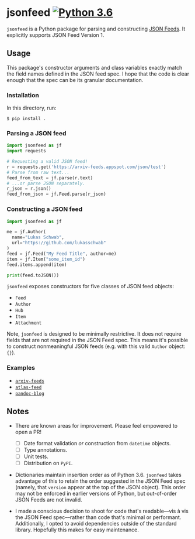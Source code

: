 # jsonfeed [![Python 3.6](https://img.shields.io/badge/python-3.6-blue.svg)](https://www.python.org/downloads/release/python-360/)

`jsonfeed` is a Python package for parsing and constructing [JSON Feeds](https://jsonfeed.org/version/1). It explicitly supports JSON Feed Version 1.

## Usage

This package's constructor arguments and class variables exactly match the field names defined in the JSON feed spec. I hope that the code is clear enough that the spec can be its granular documentation.

### Installation

In this directory, run:

```shell
$ pip install .
```

### Parsing a JSON feed

```python
import jsonfeed as jf
import requests

# Requesting a valid JSON feed!
r = requests.get('https://arxiv-feeds.appspot.com/json/test')
# Parse from raw text...
feed_from_text = jf.parse(r.text)
# ...or parse JSON separately.
r_json = r.json()
feed_from_json = jf.Feed.parse(r_json)
```

### Constructing a JSON feed

```python
import jsonfeed as jf

me = jf.Author(
  name="Lukas Schwab",
  url="https://github.com/lukasschwab"
)
feed = jf.Feed("My Feed Title", author=me)
item = jf.Item("some_item_id")
feed.items.append(item)

print(feed.toJSON())
```

`jsonfeed` exposes constructors for five classes of JSON feed objects:

+ `Feed`
+ `Author`
+ `Hub`
+ `Item`
+ `Attachment`

Note, `jsonfeed` is designed to be minimally restrictive. It does not require fields that are not required in the JSON Feed spec. This means it's possible to construct nonmeaningful JSON feeds (e.g. with this valid `Author` object: `{}`).

### Examples

+ [`arxiv-feeds`](https://github.com/lukasschwab/arxiv-feeds)
+ [`atlas-feed`](https://github.com/lukasschwab/atlas-feed)
+ [`pandoc-blog`](https://github.com/lukasschwab/pandoc-blog)

## Notes

+ There are known areas for improvement. Please feel empowered to open a PR!
  - [ ] Date format validation *or* construction from `datetime` objects.
  - [ ] Type annotations.
  - [ ] Unit tests.
  - [ ] Distribution on `PyPI`.

+ Dictionaries maintain insertion order as of Python 3.6. `jsonfeed` takes advantage of this to retain the order suggested in the JSON Feed spec (namely, that `version` appear at the top of the JSON object). This order may not be enforced in earlier versions of Python, but out-of-order JSON Feeds are not invalid.

+ I made a conscious decision to shoot for code that's readable––vis à vis the JSON Feed spec––rather than code that's minimal or performant. Additionally, I opted to avoid dependencies outside of the standard library. Hopefully this makes for easy maintenance.
